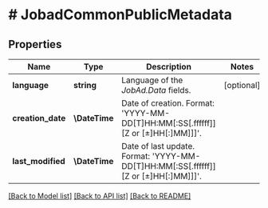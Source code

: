 # # JobadCommonPublicMetadata

## Properties

Name | Type | Description | Notes
------------ | ------------- | ------------- | -------------
**language** | **string** | Language of the *JobAd.Data* fields. | [optional]
**creation_date** | **\DateTime** | Date of creation. Format: &#39;YYYY-MM-DD[T]HH:MM[:SS[.ffffff]][Z or [±]HH[:]MM]]]&#39;. |
**last_modified** | **\DateTime** | Date of last update. Format: &#39;YYYY-MM-DD[T]HH:MM[:SS[.ffffff]][Z or [±]HH[:]MM]]]&#39;. |

[[Back to Model list]](../../README.md#models) [[Back to API list]](../../README.md#endpoints) [[Back to README]](../../README.md)
